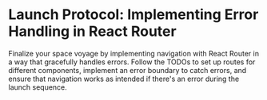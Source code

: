 # Launch Protocol: Implementing Error Handling in React Router

Finalize your space voyage by implementing navigation with React Router in a way that gracefully handles errors. Follow the TODOs to set up routes for different components, implement an error boundary to catch errors, and ensure that navigation works as intended if there's an error during the launch sequence.
